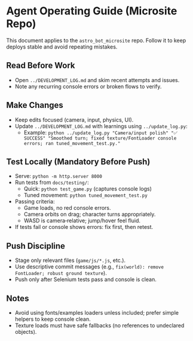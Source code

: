 # Agent Operating Guide (Microsite Repo)

This document applies to the `astro_bot_microsite` repo. Follow it to keep deploys stable and avoid repeating mistakes.

## Read Before Work
- Open `../DEVELOPMENT_LOG.md` and skim recent attempts and issues.
- Note any recurring console errors or broken flows to verify.

## Make Changes
- Keep edits focused (camera, input, physics, UI).
- Update `../DEVELOPMENT_LOG.md` with learnings using `../update_log.py`:
  - Example: `python ../update_log.py "Camera/input polish" "✅ SUCCESS" "Smoothed turn; fixed texture/FontLoader console errors; ran tuned_movement_test.py."`

## Test Locally (Mandatory Before Push)
- Serve: `python -m http.server 8000`
- Run tests from `docs/testing/`:
  - Quick: `python test_game.py` (captures console logs)
  - Tuned movement: `python tuned_movement_test.py`
- Passing criteria:
  - Game loads, no red console errors.
  - Camera orbits on drag; character turns appropriately.
  - WASD is camera‑relative; jump/hover feel fluid.
- If tests fail or console shows errors: fix first, then retest.

## Push Discipline
- Stage only relevant files (`game/js/*.js`, etc.).
- Use descriptive commit messages (e.g., `fix(world): remove FontLoader; robust ground texture`).
- Push only after Selenium tests pass and console is clean.

## Notes
- Avoid using fonts/examples loaders unless included; prefer simple helpers to keep console clean.
- Texture loads must have safe fallbacks (no references to undeclared objects).
